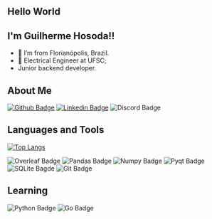 ## Hello World
## I'm Guilherme Hosoda!!
- :house_with_garden: I’m from Florianópolis, Brazil.
- :electric_plug: Electrical Engineer at UFSC;
- Junior backend developer.

## About Me
[![Github Badge](https://img.shields.io/badge/GitHub-100000?style=for-the-badge&logo=github&logoColor=white&link=https://github.com/GHosoda)](https://github.com/GHosoda)
[![Linkedin Badge](https://img.shields.io/badge/LinkedIn-0077B5?style=for-the-badge&logo=linkedin&logoColor=white&link=https://www.linkedin.com/in/guilherme-hosoda/)](https://www.linkedin.com/in/guilherme-hosoda/)
![Discord Badge](https://img.shields.io/badge/Discord-5865F2?style=for-the-badge&logo=discord&logoColor=white)

## Languages and Tools
[![Top Langs](https://github-readme-stats.vercel.app/api/top-langs/?username=GHosoda)](https://github.com/GHosoda/github-readme-stats)

![Overleaf Badge](https://img.shields.io/badge/Overleaf-47A141?style=for-the-badge&logo=Overleaf&logoColor=white)
![Pandas Badge](https://img.shields.io/badge/Pandas-2C2D72?style=for-the-badge&logo=pandas&logoColor=white)
![Numpy Badge](	https://img.shields.io/badge/Numpy-777BB4?style=for-the-badge&logo=numpy&logoColor=white)
![Pyqt Badge](https://img.shields.io/badge/Qt-41CD52?style=for-the-badge&logo=qt&logoColor=white)
![SQLite Bagde](https://img.shields.io/badge/SQLite-07405E?style=for-the-badge&logo=sqlite&logoColor=white)
![Git Badge](https://img.shields.io/badge/GIT-E44C30?style=for-the-badge&logo=git&logoColor=white)

## Learning
![Python Badge](https://img.shields.io/badge/Python-FFD43B?style=for-the-badge&logo=python&logoColor=blue)
![Go Badge](https://img.shields.io/badge/Go-00ADD8?style=for-the-badge&logo=go&logoColor=white)
